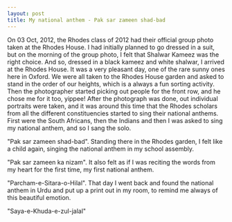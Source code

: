 ```yaml
---
layout: post
title: My national anthem - Pak sar zameen shad-bad
---
```


On 03 Oct, 2012, the Rhodes class of 2012 had their official group photo taken at the Rhodes House. I had initially planned to go dressed in a suit, but on the morning of the group photo, I felt that Shalwar Kameez was the right choice. And so, dressed in a black kameez and white shalwar, I arrived at the Rhodes House. It was a very pleasant day, one of the rare sunny ones here in Oxford. We were all taken to the Rhodes House garden and asked to stand in the order of our heights, which is a always a fun sorting activity. Then the photographer started picking out people for the front row, and he chose me for it too, yippee! After the photograph was done, out individual portraits were taken, and it was around this time that the Rhodes scholars from all the different constituencies started to sing their national anthems. First were the South Africans, then the Indians and then I was asked to sing my national anthem, and so I sang the solo.

"Pak sar zameen shad-bad". Standing there in the Rhodes garden, I felt like a child again, singing the national anthem in my school assembly.

"Pak sar zameen ka nizam". It also felt as if I was reciting the words from my heart for the first time, my first national anthem.

"Parcham-e-Sitara-o-Hilal". That day I went back and found the national anthem in Urdu and put up a print out in my room, to remind me always of this beautiful emotion.

"Saya-e-Khuda-e-zul-jalal"
